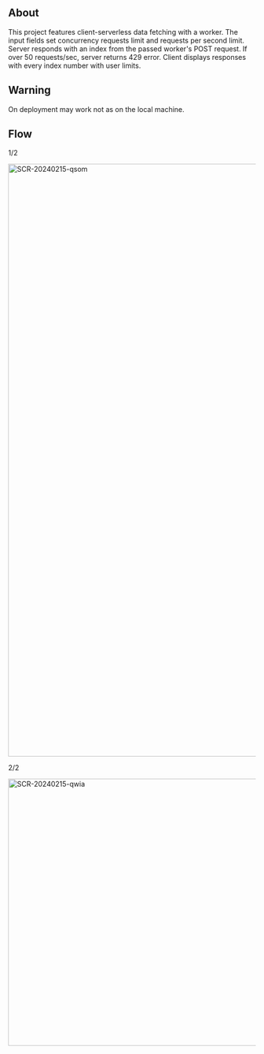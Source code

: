 ## About

This project features client-serverless data fetching with a worker. The input fields set concurrency requests limit and requests per second limit. Server responds with an index from the passed worker's POST request. If over 50 requests/sec, server returns 429 error. Client displays responses with every index number with user limits.

## Warning

On deployment may work not as on the local machine.

## Flow

1/2

<img width="1203" alt="SCR-20240215-qsom" src="https://github.com/uigywnkiub/concurrent-requests/assets/29861553/064ade4a-70d5-4151-9b55-aa6f3e7a83c2">

2/2

<img width="542" alt="SCR-20240215-qwia" src="https://github.com/uigywnkiub/concurrent-requests/assets/29861553/c3017f00-8866-4dfe-b2d4-f1f458b0cf8a">
